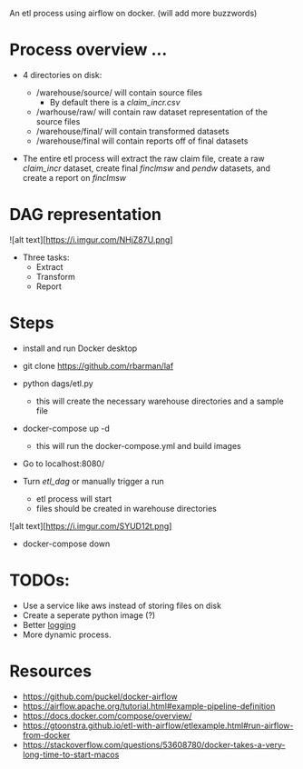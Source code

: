 An etl process using airflow on docker. (will add more buzzwords)

# Process overview ...

*  4 directories on disk:

   * /warehouse/source/ will contain source files
   		* By default there is a *claim_incr.csv*
   * /warhouse/raw/ will contain raw dataset representation of the source files
   * /warehouse/final/ will contain transformed datasets
   * /warehouse/final will contain reports off of final datasets

* The entire etl process will extract the raw claim file, create a raw *claim_incr* dataset, create final *finclmsw* and *pendw* datasets, and create a report on *finclmsw*

# DAG representation

![alt text][https://i.imgur.com/NHjZ87U.png]

* Three tasks:
	* Extract
	* Transform
	* Report
 

# Steps
* install and run Docker desktop

* git clone https://github.com/rbarman/laf

* python dags/etl.py

	* this will create the necessary warehouse directories and a sample file

* docker-compose up -d

	* this will run the docker-compose.yml and build images

* Go to localhost:8080/

* Turn *etl_dag* or manually trigger a run
		
	* etl process will start
	* files should be created in warehouse directories

![alt text][https://i.imgur.com/SYUD12t.png]

* docker-compose down


# TODOs:

* Use a service like aws instead of storing files on disk
* Create a seperate python image (?)
* Better [logging](https://github.com/Delgan/loguru)
* More dynamic process. 

# Resources
* https://github.com/puckel/docker-airflow
* https://airflow.apache.org/tutorial.html#example-pipeline-definition
* https://docs.docker.com/compose/overview/
* https://gtoonstra.github.io/etl-with-airflow/etlexample.html#run-airflow-from-docker
* https://stackoverflow.com/questions/53608780/docker-takes-a-very-long-time-to-start-macos